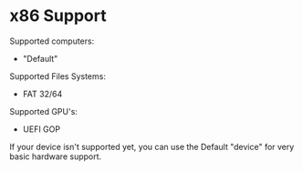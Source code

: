 # x86 Support

Supported computers:
- "Default"

Supported Files Systems:
- FAT 32/64

Supported GPU's:
- UEFI GOP

If your device isn't supported yet, you can use the Default "device" for very basic hardware support.
